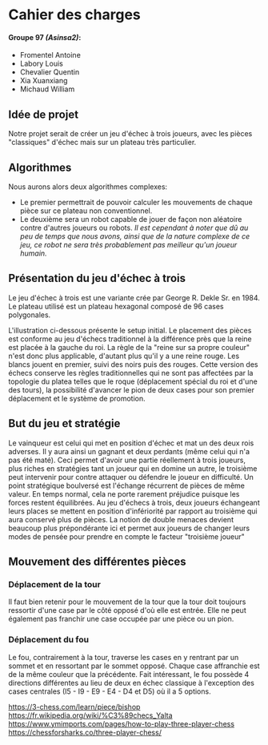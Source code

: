 # Cahier des charges

#### Groupe 97 *(Asinsa2)*: 
- Fromentel Antoine
- Labory Louis
- Chevalier Quentin
- Xia Xuanxiang
- Michaud William

## Idée de projet
Notre projet serait de créer un jeu d'échec à trois joueurs, avec les pièces "classiques" d'échec mais sur un plateau très particulier.

## Algorithmes
Nous aurons alors deux algorithmes complexes:
- Le premier permettrait de pouvoir calculer les mouvements de chaque pièce sur ce plateau non conventionnel.
- Le deuxième sera un robot capable de jouer de façon non aléatoire contre d'autres joueurs ou robots.
*Il est cependant à noter que dû au peu de temps que nous avons, ainsi que de la nature complexe de ce jeu, ce robot ne sera très probablement pas meilleur qu'un joueur humain.*

## Présentation du jeu d'échec à trois
Le jeu d'échec à trois est une variante crée par George R. Dekle Sr. en 1984. Le plateau utilisé est un plateau hexagonal composé de 96 cases polygonales. 

L'illustration ci-dessous présente le setup initial. Le placement des pièces est conforme au jeu d'échecs traditionnel à la différence près que la reine est placée à la gauche du roi. La règle de la "reine sur sa propre couleur" n'est donc plus applicable, d'autant plus qu'il y a une reine rouge. Les blancs jouent en premier, suivi des noirs puis des rouges.  Cette version des échecs conserve les règles traditionnelles qui ne sont pas affectées par la topologie du platea telles que le roque (déplacement spécial du roi et d'une des tours), la possibilité d'avancer le pion de deux cases pour son premier déplacement et le système de promotion. 

## But du jeu et stratégie
Le vainqueur est celui qui met en position d'échec et mat un des deux rois adverses. Il y aura ainsi un gagnant et deux perdants (même celui qui n'a pas été maté). Ceci permet d'avoir une partie réellement à trois joueurs, plus riches en stratégies tant un joueur qui en domine un autre, le troisième peut intervenir pour contre attaquer ou défendre le joueur en difficulté. Un point stratégique boulversé est l'échange récurrent de pièces de même valeur. En temps normal, cela ne porte rarement préjudice puisque les forces restent équilibrées. Au jeu d'échecs à trois, deux joueurs échangeant leurs places se mettent en position d'infériorité par rapport au troisième qui aura conservé plus de pièces. La notion de double menaces devient beaucoup plus prépondérante ici et permet aux joueurs de changer leurs modes de pensée pour prendre en compte le facteur "troisième joueur"

## Mouvement des différentes pièces
### Déplacement de la tour
Il faut bien retenir pour le mouvement de la tour que la tour doit toujours ressortir d'une case par le côté opposé d'où elle est entrée. Elle ne peut également pas franchir une case occupée par une pièce ou un pion.

### Déplacement du fou
Le fou, contrairement à la tour, traverse les cases en y rentrant par un sommet et en ressortant par le sommet opposé. Chaque case affranchie est de la même couleur que la précédente. Fait intéressant, le fou possède 4 directions différentes au lieu de deux en échec classique à l'exception des cases centrales (I5 - I9 - E9 - E4 - D4 et D5) où il a 5 options. 

https://3-chess.com/learn/piece/bishop
https://fr.wikipedia.org/wiki/%C3%89checs_Yalta
https://www.ymimports.com/pages/how-to-play-three-player-chess
https://chessforsharks.co/three-player-chess/



